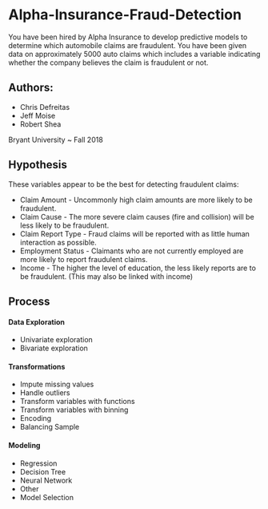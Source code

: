 # Alpha-Insurance-Fraud-Detection

You have been hired by Alpha Insurance to develop predictive models to determine which automobile claims are fraudulent. You have been given data on approximately 5000 auto claims which includes a variable indicating whether the company believes the claim is fraudulent or not.


## Authors: 
* Chris Defreitas
* Jeff Moise
* Robert Shea
  
 Bryant University ~ Fall 2018
 
 ## Hypothesis
 These variables appear to be the best for detecting fraudulent claims: 
 * Claim Amount - Uncommonly high claim amounts are more likely to be fraudulent.
 * Claim Cause - The more severe claim causes (fire and collision) will be less likely to be fraudulent.
 * Claim Report Type - Fraud claims will be reported with as little human interaction as possible.
 * Employment Status - Claimants who are not currently employed are more likely to report fraudulent claims.
 * Income - The higher the level of education, the less likely reports are to be fraudulent. (This may also be linked with income)
 
 ## Process
#### Data Exploration
 * Univariate exploration
 * Bivariate exploration
#### Transformations
 * Impute missing values
 * Handle outliers
 * Transform variables with functions
 * Transform variables with binning
 * Encoding
 * Balancing Sample
#### Modeling
 * Regression
 * Decision Tree
 * Neural Network
 * Other
 * Model Selection
